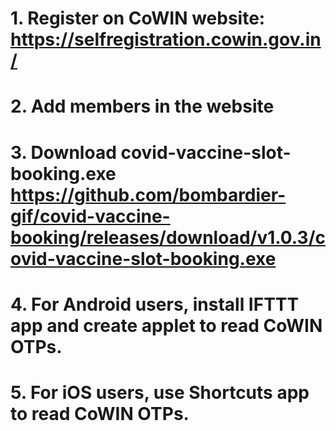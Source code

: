 # 1. Register on CoWIN website: https://selfregistration.cowin.gov.in/
# 2. Add members in the website
# 3. Download covid-vaccine-slot-booking.exe https://github.com/bombardier-gif/covid-vaccine-booking/releases/download/v1.0.3/covid-vaccine-slot-booking.exe
# 4. For Android users, install IFTTT app and create applet to read CoWIN OTPs.
# 5. For iOS users, use Shortcuts app to read CoWIN OTPs.
